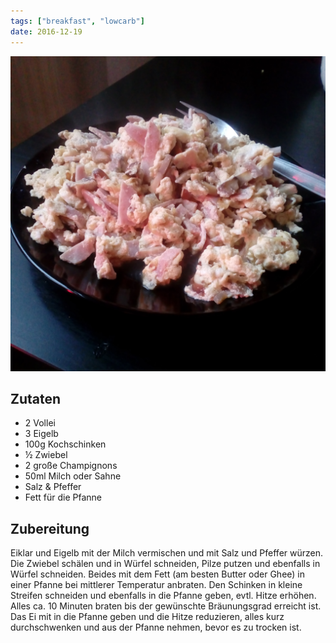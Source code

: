 ```yaml
---
tags: ["breakfast", "lowcarb"]
date: 2016-12-19
---
```


![](../img/ruehrei-mit-schinken-und-champignons.jpg)

## Zutaten
- 2     Vollei
- 3     Eigelb
- 100g  Kochschinken
- ½     Zwiebel
- 2     große Champignons
- 50ml  Milch oder Sahne
- Salz & Pfeffer
- Fett für die Pfanne

## Zubereitung
Eiklar und Eigelb mit der Milch vermischen und mit Salz und Pfeffer würzen.
Die Zwiebel schälen und in Würfel schneiden, Pilze putzen und ebenfalls in Würfel schneiden. Beides mit dem Fett (am besten Butter oder Ghee) in einer Pfanne bei mittlerer Temperatur anbraten. Den Schinken in kleine Streifen schneiden und ebenfalls in die Pfanne geben, evtl. Hitze erhöhen.
Alles ca. 10 Minuten braten bis der gewünschte Bräunungsgrad erreicht ist. Das Ei mit in die Pfanne geben und die Hitze reduzieren, alles kurz durchschwenken und aus der Pfanne nehmen, bevor es zu trocken ist.
